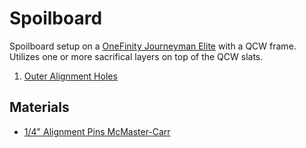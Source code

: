 # Spoilboard

Spoilboard setup on a [OneFinity Journeyman Elite](https://www.onefinitycnc.com/product-page/elite-series-journeyman-48-x32-cut-area) with a QCW frame.  Utilizes one or more sacrifical layers on top of the QCW slats.

1. [Outer Alignment Holes](outer_alignment_holes.md)

## Materials

* [1/4" Alignment Pins McMaster-Carr](https://www.mcmaster.com/catalog/131/3826/98381A542)

